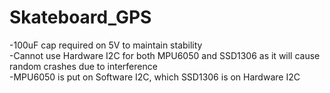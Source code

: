 # Skateboard_GPS
  -100uF cap required on 5V to maintain stability\
  -Cannot use Hardware I2C for both MPU6050 and SSD1306 as it will cause random crashes due to interference\
  -MPU6050 is put on Software I2C, which SSD1306 is on Hardware I2C

